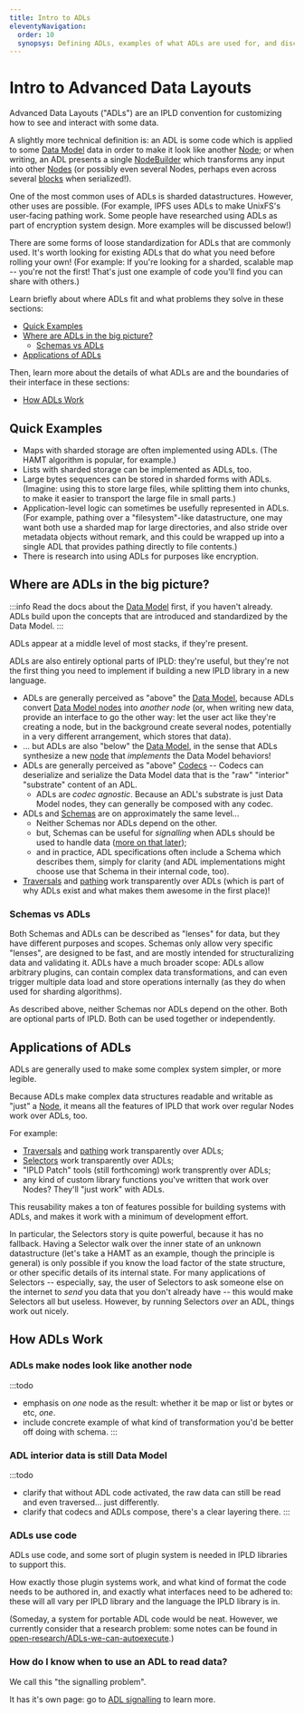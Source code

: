 ```yaml
---
title: Intro to ADLs
eleventyNavigation:
  order: 10
  synopsys: Defining ADLs, examples of what ADLs are used for, and discussion of where ADLs fit in the "big picture".
---
```


Intro to Advanced Data Layouts
==============================

Advanced Data Layouts ("ADLs") are an IPLD convention for customizing how to see and interact with some data.

A slightly more technical definition is:
an ADL is some code which is applied to some [Data Model](/docs/data-model/) data
in order to make it look like another [Node](/docs/data-model/node/);
or when writing, an ADL presents a single [NodeBuilder](/design/libraries/nodes-and-kinds/#nodes-vs-nodebuilders)
which transforms any input into other [Nodes](/docs/data-model/node/)
(or possibly even several Nodes, perhaps even across several [blocks](/glossary/#block) when serialized!).

One of the most common uses of ADLs is sharded datastructures.
However, other uses are possible.
(For example, IPFS uses ADLs to make UnixFS's user-facing pathing work.
Some people have researched using ADLs as part of encryption system design.
More examples will be discussed below!)

There are some forms of loose standardization for ADLs that are commonly used.
It's worth looking for existing ADLs that do what you need before rolling your own!
(For example: If you're looking for a sharded, scalable map -- you're not the first!
That's just one example of code you'll find you can share with others.)

Learn briefly about where ADLs fit and what problems they solve in these sections:

- [Quick Examples](#quick-examples)
- [Where are ADLs in the big picture?](#where-are-adls-in-the-big-picture)
  - [Schemas vs ADLs](#schemas-vs-adls)
- [Applications of ADLs](#applications-of-adls)

Then, learn more about the details of what ADLs are and the boundaries of their interface in these sections:

- [How ADLs Work](#how-adls-work)


Quick Examples
--------------

- Maps with sharded storage are often implemented using ADLs.  (The HAMT algorithm is popular, for example.)
- Lists with sharded storage can be implemented as ADLs, too.
- Large bytes sequences can be stored in sharded forms with ADLs.  (Imagine: using this to store large files, while splitting them into chunks, to make it easier to transport the large file in small parts.)
- Application-level logic can sometimes be usefully represented in ADLs.  (For example, pathing over a "filesystem"-like datastructure, one may want both use a sharded map for large directories, and also stride over metadata objects without remark, and this could be wrapped up into a single ADL that provides pathing directly to file contents.)
- There is research into using ADLs for purposes like encryption.


Where are ADLs in the big picture?
----------------------------------

:::info
Read the docs about the [Data Model](/docs/data-model/) first, if you haven't already.
ADLs build upon the concepts that are introduced and standardized by the Data Model.
:::

ADLs appear at a middle level of most stacks, if they're present.

ADLs are also entirely optional parts of IPLD: they're useful,
but they're not the first thing you need to implement if building a new IPLD library in a new language.

- ADLs are generally perceived as "above" the [Data Model](/docs/data-model/), because ADLs convert [Data Model nodes](/docs/data-model/node/) into *another node*
  (or, when writing new data, provide an interface to go the other way: let the user act like they're creating a node, but in the background create several nodes, potentially in a very different arrangement, which stores that data).
- ... but ADLs are also "below" the [Data Model](/docs/data-model/), in the sense that ADLs synthesize a new [node](/docs/data-model/node/) that _implements_ the Data Model behaviors!
- ADLs are generally perceived as "above" [Codecs](/docs/codecs/) -- Codecs can deserialize and serialize the Data Model data that is the "raw" "interior" "substrate" content of an ADL.
	- ADLs are _codec agnostic_.  Because an ADL's substrate is just Data Model nodes, they can generally be composed with any codec.
- ADLs and [Schemas](/docs/schemas/) are on approximately the same level...
	- Neither Schemas nor ADLs depend on the other.
	- but, Schemas can be useful for _signalling_ when ADLs should be used to handle data ([more on that later](../signalling/#signalling-with-schemas));
	- and in practice, ADL specifications often include a Schema which describes them, simply for clarity (and ADL implementations might choose use that Schema in their internal code, too).
- [Traversals](/docs/data-model/traversal/) and [pathing](/docs/data-model/pathing/) work transparently over ADLs (which is part of why ADLs exist and what makes them awesome in the first place)!


### Schemas vs ADLs

Both Schemas and ADLs can be described as "lenses" for data, but they have different purposes and scopes.
Schemas only allow very specific "lenses", are designed to be fast, and are mostly intended for structuralizing data and validating it.
ADLs have a much broader scope: ADLs allow arbitrary plugins, can contain complex data transformations,
and can even trigger multiple data load and store operations internally (as they do when used for sharding algorithms).

As described above, neither Schemas nor ADLs depend on the other.
Both are optional parts of IPLD.
Both can be used together or independently.


Applications of ADLs
--------------------

ADLs are generally used to make some complex system simpler, or more legible.

Because ADLs make complex data structures readable and writable as "just" a [Node](/docs/data-model/node/),
it means all the features of IPLD that work over regular Nodes work over ADLs, too.

For example:
- [Traversals](/docs/data-model/traversal/) and [pathing](/docs/data-model/pathing/) work transparently over ADLs;
- [Selectors](/glossary/#selectors) work transparently over ADLs;
- "IPLD Patch" tools (still forthcoming) work transprently over ADLs;
- any kind of custom library functions you've written that work over Nodes?  They'll "just work" with ADLs.

This reusability makes a ton of features possible for building systems with ADLs,
and makes it work with a minimum of development effort.

In particular, the Selectors story is quite powerful, because it has no fallback.
Having a Selector walk over the inner state of an unknown datastructure
(let's take a HAMT as an example, though the principle is general)
is only possible if you know the load factor of the state structure,
or other specific details of its internal state.
For many applications of Selectors -- especially, say, the user of Selectors
to ask someone else on the internet to *send* you data that you don't already have --
this would make Selectors all but useless.
However, by running Selectors *over* an ADL, things work out nicely.



How ADLs Work
-------------

### ADLs make nodes look like another node

:::todo
- emphasis on *one* node as the result: whether it be map or list or bytes or etc, *one*.
- include concrete example of what kind of transformation you'd be better off doing with schema.
:::

### ADL interior data is still Data Model

:::todo
- clarify that without ADL code activated, the raw data can still be read and even traversed... just differently.
- clarify that codecs and ADLs compose, there's a clear layering there.
:::

### ADLs use code

ADLs use code, and some sort of plugin system is needed in IPLD libraries to support this.

How exactly those plugin systems work, and what kind of format the code needs to be authored in,
and exactly what interfaces need to be adhered to:
these will all vary per IPLD library and the language the IPLD library is in.

(Someday, a system for portable ADL code would be neat.
However, we currently consider that a research problem:
some notes can be found in [open-research/ADLs-we-can-autoexecute](/design/open-research/ADL-autoexecution/).)

### How do I know when to use an ADL to read data?

We call this "the signalling problem".

It has it's own page: go to [ADL signalling](../signalling/) to learn more.


